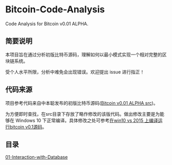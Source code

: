 # Bitcoin-Code-Analysis

Code Analysis for Bitcoin v0.01 ALPHA.

## 简要说明

本项目旨在通过分析初版比特币源码，理解如何以最小模式实现一个相对完整的区块链系统。

受个人水平所限，分析中难免会出现错误。欢迎提出 issue 进行指正！

## 代码来源

项目参考代码来自中本聪发布的初版比特币源码([Bitcoin v0.01 ALPHA src](https://bitcointalk.org/index.php?topic=68121.0))。

为方便即时查找，在src目录下存放了略作修改的该版代码。做出修改主要是为能够在 Windows 10 下正常编译。具体修改之处可参考[在win10 vs 2015 上编译运行bitcoin v0.1源码](https://zhuanlan.zhihu.com/p/25074960)。

## 目录

[01-Interaction-with-Database](docs/01-Interaction-with-Database.md)